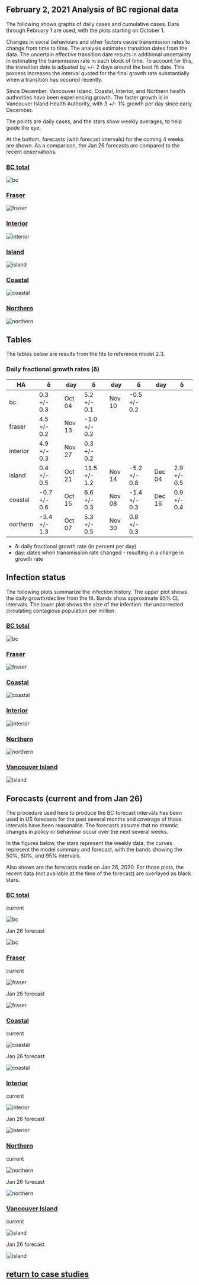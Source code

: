 ## February 2, 2021 Analysis of BC regional data

The following shows graphs of daily cases and cumulative cases. Data through February 1 are used, with the plots starting on October 1.

Changes in social behaviours and other factors cause transmission rates to change from time to time.
The analysis estimates transition dates from the data.
The uncertain effective transition date results in additional uncertainty in estimating the transmission rate in each
block of time.
To account for this, the transition date is adjusted by +/- 2 days around the best fit date.
This process increases the interval quoted for the final growth rate substantially when a transition has occured recently.

Since December, Vancouver Island, Coastal, Interior, and Northern health authorities have been experiencing growth.
The faster growth is in
Vancouver Island Health Authority, with 3 +/- 1% growth per day since early December.

The points are daily cases, and the stars show weekly averages, to help guide the eye.

At the bottom, forecasts (with forecast intervals) for the coming 4 weeks are shown. As a comparison, the Jan 26 forecasts are compared
to the recent observations.

### [BC total](img/bc_2_3_0202.pdf)

![bc](img/bc_2_3_0202.png)

### [Fraser](img/fraser_2_3_0202.pdf)

![fraser](img/fraser_2_3_0202.png)

### [Interior](img/interior_2_3_0202.pdf)

![interior](img/interior_2_3_0202.png)

### [Island](img/island_2_3_0202.pdf)

![island](img/island_2_3_0202.png)

### [Coastal](img/coastal_2_3_0202.pdf)

![coastal](img/coastal_2_3_0202.png)

### [Northern](img/northern_2_3_0202.pdf)

![northern](img/northern_2_3_0202.png)

## Tables

The tables below are results from the fits to reference model 2.3.

### Daily fractional growth rates (&delta;)

HA| &delta; | day | &delta; | day | &delta; | day | &delta;
---|---|---|---|---|---|---|---
bc| 0.3 +/-  0.3|Oct 04| 5.2 +/-  0.1|Nov 10|-0.5 +/-  0.2
fraser| 4.5 +/-  0.2|Nov 13|-1.0 +/-  0.2
interior| 4.9 +/-  0.3|Nov 27| 0.3 +/-  0.2
island| 0.4 +/-  0.5|Oct 21| 11.5 +/-  1.2|Nov 14|-5.2 +/-  0.8|Dec 04| 2.9 +/-  0.5
coastal|-0.7 +/-  0.6|Oct 15| 6.6 +/-  0.3|Nov 08|-1.4 +/-  0.3|Dec 16| 0.9 +/-  0.4
northern|-3.4 +/-  1.3|Oct 07| 5.3 +/-  0.5|Nov 30| 0.8 +/-  0.3

* &delta;: daily fractional growth rate (in percent per day)
* day: dates when transmission rate changed - resulting in a change in growth rate

## Infection status

The following plots summarize the infection history.
The upper plot shows the daily growth/decline from the fit. Bands show approximate 95% CL intervals.
The lower plot shows the size of the infection: the uncorrected circulating contagious population per
million.

### [BC total](img/bc-summary.pdf)

![bc](img/bc-summary.png)

### [Fraser](img/fraser-summary.pdf)

![fraser](img/fraser-summary.png)

### [Coastal](img/coastal-summary.pdf)

![coastal](img/coastal-summary.png)

### [Interior](img/interior-summary.pdf)

![interior](img/interior-summary.png)

### [Northern](img/northern-summary.pdf)

![northern](img/northern-summary.png)

### [Vancouver Island](img/island-summary.pdf)

![island](img/island-summary.png)

## Forecasts (current and from Jan 26)

The procedure used here to produce the BC forecast intervals has
been used in US forecasts for the past several months and coverage of those intervals have been reasonable.
The forecasts assume that no dramtic changes in policy or behaviour occur over the next several weeks.

In the figures below, the stars represent the weekly data,
the curves represent the model summary and forecast,
with the bands showing the 50%, 80%, and 95% intervals.

Also shown are the forecasts made on Jan 26, 2020.
For those plots, the recent data (not available at the time of the forecast) are overlayed as black stars.

### [BC total](img/bc-forecast.pdf)

current

![bc](img/bc-forecast.png)

Jan 26 forecast

![bc](img/bc-forecast-x.png)

### [Fraser](img/fraser-forecast.pdf)

current

![fraser](img/fraser-forecast.png)

Jan 26 forecast

![fraser](img/fraser-forecast-x.png)

### [Coastal](img/coastal-forecast.pdf)

current

![coastal](img/coastal-forecast.png)

Jan 26 forecast

![coastal](img/coastal-forecast-x.png)

### [Interior](img/interior-forecast.pdf)

current

![interior](img/interior-forecast.png)

Jan 26 forecast

![interior](img/interior-forecast-x.png)

### [Northern](img/northern-forecast.pdf)

current

![northern](img/northern-forecast.png)

Jan 26 forecast

![northern](img/northern-forecast-x.png)

### [Vancouver Island](img/island-forecast.pdf)

current

![island](img/island-forecast.png)

Jan 26 forecast

![island](img/island-forecast-x.png)

## [return to case studies](../index.md)

